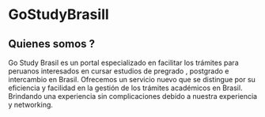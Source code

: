 # GoStudyBrasill 
##  Quienes somos ? 
Go Study Brasil es un portal especializado en facilitar los trámites para peruanos interesados en cursar estudios de pregrado , postgrado e intercambio en Brasil. Ofrecemos  un servicio nuevo que se distingue por su eficiencia y facilidad en la gestión de los trámites académicos en Brasil. Brindando una experiencia sin complicaciones debido a nuestra experiencia y networking.
